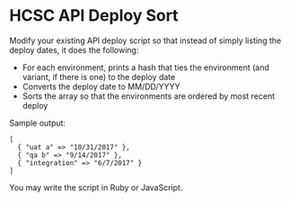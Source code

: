# HCSC API Deploy Sort

Modify your existing API deploy script so that instead of simply listing the deploy dates, it does the following:
- For each environment, prints a hash that ties the environment (and variant, if there is one) to the deploy date
- Converts the deploy date to MM/DD/YYYY
- Sorts the array so that the environments are ordered by most recent deploy

Sample output:
```
[
  { "uat a" => "10/31/2017" },
  { "qa b" => "9/14/2017" },
  { "integration" => "6/7/2017" }
]
```

You may write the script in Ruby or JavaScript.
